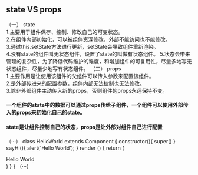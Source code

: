 ## state VS props
（一） state   
   1.主要用于组件保存、控制、修改自己的可变状态。   
   2.在组件内部初始化，可以被组件资深修改，外部不能访问也不能修改。   
   3.通过this.setState方法进行更新，setState会导致组件重新渲染。   
   4.没有state的组件叫无状态组件，设置了state的叫做有状态组件。
   5.状态会带来管理的复杂性，为了降低代码维护的难度，和增加组件的可复用性，尽量多地写无状态组件，尽量少地写有状态组件。
（二） props   
   1.主要作用是让使用该组件的父组件可以传入参数来配置该组件。   
   2.是外部传进来的配置参数，组件内部无法控制也无法修改。   
   3.除非外部组件主动传入新的props，否则组件的props永远保持不变。   
 #### 一个组件的state中的数据可以通过props传给子组件，一个组件可以使用外部传入的props来初始化自己的state。
 #### state是让组件控制自己的状态，props是让外部对组件自己进行配置
（···）
   class HelloWorld extends Component {
      constructor(){
         super()
      }
      sayHi(){
         alert('Hello World');
      }
      render () {
       return (
         <div onClick={this.sayHi.bind(this)}>Hello World</div>
       )
     }
   }
（···）

